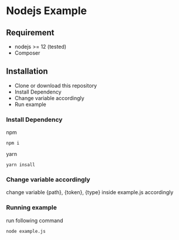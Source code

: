 # Nodejs Example

## Requirement
- nodejs >= 12 (tested)
- Composer

## Installation
- Clone or download this repository
- Install Dependency
- Change variable accordingly
- Run example

### Install Dependency
npm
```
npm i
```
yarn
```
yarn insall
```
### Change variable accordingly
change variable {path}, {token}, {type} inside example.js accordingly

### Running example
run following command
```
node example.js
```
